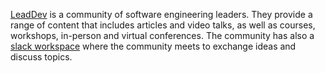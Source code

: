 [LeadDev](https://leaddev.com) is a community of software engineering leaders. They provide a range of content that includes articles and video talks, as well as courses, workshops, in-person and virtual conferences. The community has also a [slack workspace](https://theleaddeveloper.slack.com) where the community meets to exchange ideas and discuss topics.
